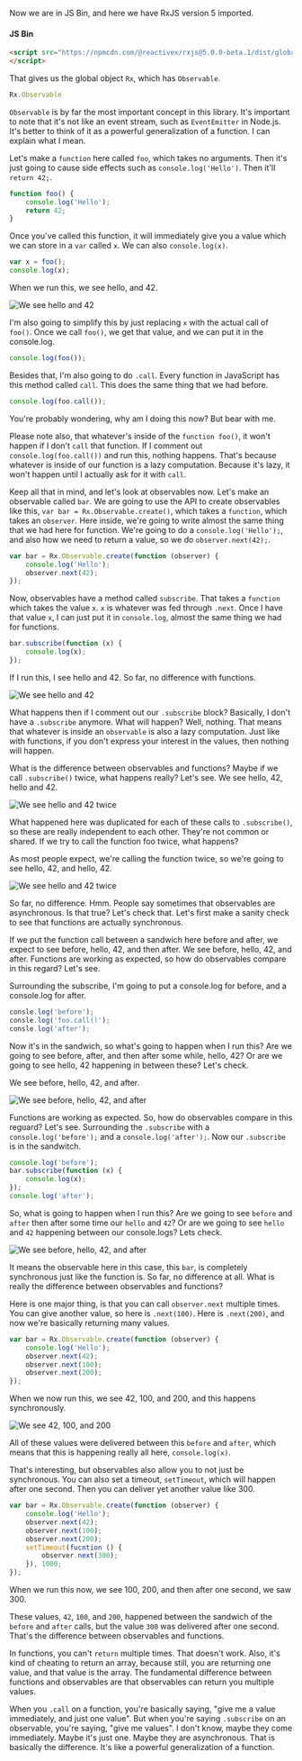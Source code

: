 Now we are in JS Bin, and here we have RxJS version 5 imported. 

#### JS Bin
```html
<script src="https://npmcdn.com/@reactivex/rxjs@5.0.0-beta.1/dist/global/Rx.umd.js">
</script>
```

That gives us the global object `Rx`, which has `Observable`. 

```javascript
Rx.Observable
```

`Observable` is by far the most important concept in this library. It's important to note that it's not like an event stream, such as `EventEmitter` in Node.js. It's better to think of it as a powerful generalization of a function. I can explain what I mean.

Let's make a `function` here called `foo`, which takes no arguments. Then it's just going to cause side effects such as `console.log('Hello')`. Then it'll `return 42;`. 

```javascript
function foo() {
    console.log('Hello');
    return 42;
}
```

Once you've called this function, it will immediately give you a value which we can store in a `var` called `x`. We can also `console.log(x)`.

```javascript
var x = foo();
console.log(x);
```

When we run this, we see hello, and 42. 

![We see hello and 42](../images/rxjs-observables-are-almost-like-functions-console-hello-42.png)

I'm also going to simplify this by just replacing `x` with the actual call of `foo()`. Once we call `foo()`, we get that value, and we can put it in the console.log.

```javascript
console.log(foo());
```

Besides that, I'm also going to do `.call`. Every function in JavaScript has this method called `call`. This does the same thing that we had before. 

```javascript
console.log(foo.call());
```

You're probably wondering, why am I doing this now? But bear with me.

Please note also, that whatever's inside of the `function foo()`, it won't happen if I don't `call` that function. If I comment out `console.log(foo.call())` and run this, nothing happens. That's because whatever is inside of our function is a lazy computation. Because it's lazy, it won't happen until I actually ask for it with `call`.

Keep all that in mind, and let's look at observables now. Let's make an observable called `bar`. We are going to use the API to create observables like this, `var bar = Rx.Observable.create()`, which takes a `function`, which takes an `observer`. Here inside, we're going to write almost the same thing that we had here for function. We're going to do a `console.log('Hello');`, and also how we need to return a value, so we do `observer.next(42);`.

```javascript
var bar = Rx.Observable.create(function (observer) {
    console.log('Hello');
    observer.next(42);
});
```

Now, observables have a method called `subscribe`. That takes a `function` which takes the value `x`. `x` is whatever was fed through `.next`. Once I have that value `x`, I can just put it in `console.log`, almost the same thing we had for functions. 

```javascript
bar.subscribe(function (x) {
    console.log(x);
});
```

If I run this, I see hello and 42. So far, no difference with functions.

![We see hello and 42](../images/rxjs-observables-are-almost-like-functions-console-hello-42.png)

What happens then if I comment out our `.subscribe` block? Basically, I don't have a `.subscribe` anymore. What will happen? Well, nothing. That means that whatever is inside an `observable` is also a lazy computation. Just like with functions, if you don't express your interest in the values, then nothing will happen.

What is the difference between observables and functions? Maybe if we call `.subscribe()` twice, what happens really? Let's see. We see hello, 42, hello and 42. 

![We see hello and 42 twice](../images/rxjs-observables-are-almost-like-functions-hello-42-twice.png)

What happened here was duplicated for each of these calls to `.subscribe()`, so these are really independent to each other. They're not common or shared. If we try to call the function foo twice, what happens?

As most people expect, we're calling the function twice, so we're going to see hello, 42, and hello, 42. 

![We see hello and 42 twice](../images/rxjs-observables-are-almost-like-functions-hello-42-twice.png)

So far, no difference. Hmm. People say sometimes that observables are asynchronous. Is that true? Let's check that. Let's first make a sanity check to see that functions are actually synchronous.

If we put the function call between a sandwich here before and after, we expect to see before, hello, 42, and then after. We see before, hello, 42, and after. Functions are working as expected, so how do observables compare in this regard? Let's see.

Surrounding the subscribe, I'm going to put a console.log for before, and a console.log for after. 

```javascript
consle.log('before');
consle.log('foo.call()');
consle.log('after');
```

Now it's in the sandwich, so what's going to happen when I run this? Are we going to see before, after, and then after some while, hello, 42? Or are we going to see hello, 42 happening in between these? Let's check.

We see before, hello, 42, and after. 

![We see before, hello, 42, and after](../images/rxjs-observables-are-almost-like-functions-before-foo-after.png)

Functions are working as expected. So, how do observables compare in this reguard? Let's see. Surrounding the `.subscribe` with a `console.log('before');` and a `console.log('after');`. Now our `.subscribe` is in the sandwitch. 

```javascript
console.log('before');
bar.subscribe(function (x) {
    console.log(x);
});
console.log('after');
``` 

So, what is going to happen when I run this? Are we going to see `before` and `after` then after some time our `hello` and `42`? Or are we going to see `hello` and `42` happening between our console.logs? Lets check. 

![We see before, hello, 42, and after](../images/rxjs-observables-are-almost-like-functions-before-foo-after.png)

It means the observable here in this case, this `bar`, is completely synchronous just like the function is. So far, no difference at all. What is really the difference between observables and functions?

Here is one major thing, is that you can call `observer.next` multiple times. You can give another value, so here is `.next(100)`. Here is `.next(200)`, and now we're basically returning many values.

```javascript
var bar = Rx.Observable.create(function (observer) {
    console.log('Hello');
    observer.next(42);
    observer.next(100);
    observer.next(200);
});
```

When we now run this, we see 42, 100, and 200, and this happens synchronously.

![We see 42, 100, and 200](../images/rxjs-observables-are-almost-like-functions-42-100-200.png)

All of these values were delivered between this `before` and `after`, which means that this is happening really all here, `console.log(x)`.

That's interesting, but observables also allow you to not just be synchronous. You can also set a timeout, `setTimeout`, which will happen after one second. Then you can deliver yet another value like 300. 

```javascript
var bar = Rx.Observable.create(function (observer) {
    console.log('Hello');
    observer.next(42);
    observer.next(100);
    observer.next(200);
    setTimeout(fucntion () {
        observer.next(300);
    }), 1000;
});
```

When we run this now, we see 100, 200, and then after one second, we saw 300.

These values, `42`, `100`, and `200`, happened between the sandwich of the `before` and `after` calls, but the value `300` was delivered after one second. That's the difference between observables and functions.

In functions, you can't `return` multiple times. That doesn't work. Also, it's kind of cheating to return an array, because still, you are returning one value, and that value is the array. The fundamental difference between functions and observables are that observables can return you multiple values.

When you `.call` on a function, you're basically saying, "give me a value immediately, and just one value". But when you're saying `.subscribe` on an observable, you're saying, "give me values". I don't know, maybe they come immediately. Maybe it's just one. Maybe they are asynchronous. That is basically the difference. It's like a powerful generalization of a function.